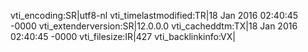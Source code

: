 vti_encoding:SR|utf8-nl
vti_timelastmodified:TR|18 Jan 2016 02:40:45 -0000
vti_extenderversion:SR|12.0.0.0
vti_cacheddtm:TX|18 Jan 2016 02:40:45 -0000
vti_filesize:IR|427
vti_backlinkinfo:VX|
